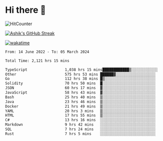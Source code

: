 # Hi there 👋

![HitCounter](https://hits.seeyoufarm.com/api/count/incr/badge.svg?url=https%3A%2F%2Fgithub.com%2Fashrhmn1212%2Fhit-counter)

<!-- ![Contribution Graph](https://github-readme-activity-graph.cyclic.app/graph?username=ashrhmn) -->


<!-- [![Top Langs](https://github-readme-stats.vercel.app/api/top-langs/?username=ashrhmn&layout=compact&theme=synthwave&langs_count=10&card_width=445)](https://github.com/anuraghazra/github-readme-stats) -->

[![Ashik's GitHub Streak](https://github-readme-streak-stats.herokuapp.com/?user=ashrhmn&theme=blood&fire=DD7F1C&background=151515&dates=9f9f9f&border=DD2727)](https://git.io/streak-stats)

<!-- ![Ashik's GitHub stats](https://github-readme-stats.vercel.app/api/?username=ashrhmn&show_icons=true&title_color=fff&icon_color=79ff97&text_color=9f9f9f&bg_color=151515) -->

[![wakatime](https://wakatime.com/badge/user/3df86613-ba63-4631-8e65-0ff18e7becad.svg)](https://wakatime.com/@3df86613-ba63-4631-8e65-0ff18e7becad)

<!--START_SECTION:waka-->

```txt
From: 14 June 2022 - To: 05 March 2024

Total Time: 2,121 hrs 15 mins

TypeScript                 1,038 hrs 15 mins████████████▒░░░░░░░░░░░░   48.95 %
Other                      575 hrs 53 mins ██████▓░░░░░░░░░░░░░░░░░░   27.15 %
Go                         112 hrs 38 mins █▒░░░░░░░░░░░░░░░░░░░░░░░   05.31 %
Solidity                   70 hrs 50 mins  █░░░░░░░░░░░░░░░░░░░░░░░░   03.34 %
JSON                       60 hrs 17 mins  ▓░░░░░░░░░░░░░░░░░░░░░░░░   02.84 %
JavaScript                 58 hrs 43 mins  ▓░░░░░░░░░░░░░░░░░░░░░░░░   02.77 %
Bash                       25 hrs 40 mins  ▒░░░░░░░░░░░░░░░░░░░░░░░░   01.21 %
Java                       23 hrs 46 mins  ▒░░░░░░░░░░░░░░░░░░░░░░░░   01.12 %
Docker                     21 hrs 49 mins  ▒░░░░░░░░░░░░░░░░░░░░░░░░   01.03 %
YAML                       20 hrs 3 mins   ▒░░░░░░░░░░░░░░░░░░░░░░░░   00.95 %
HTML                       17 hrs 55 mins  ▒░░░░░░░░░░░░░░░░░░░░░░░░   00.85 %
C#                         13 hrs 16 mins  ░░░░░░░░░░░░░░░░░░░░░░░░░   00.63 %
Markdown                   9 hrs 42 mins   ░░░░░░░░░░░░░░░░░░░░░░░░░   00.46 %
SQL                        7 hrs 24 mins   ░░░░░░░░░░░░░░░░░░░░░░░░░   00.35 %
Rust                       7 hrs 5 mins    ░░░░░░░░░░░░░░░░░░░░░░░░░   00.33 %
```

<!--END_SECTION:waka-->


<!--### Most Used Languages
<img src="https://wakatime.com/share/@ashrhmn/24ecb986-5bf8-4607-af7f-0aab08908d8c.png" />

### Favourite Tools
<img src="https://wakatime.com/share/@ashrhmn/f4e08015-f3bc-460a-9228-95a3ba11c604.png" />-->
